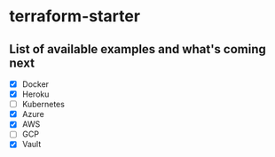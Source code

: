 # terraform-starter

## List of available examples and what's coming next
- [x] Docker
- [x] Heroku 
- [ ] Kubernetes
- [x] Azure
- [x] AWS
- [ ] GCP
- [x] Vault
